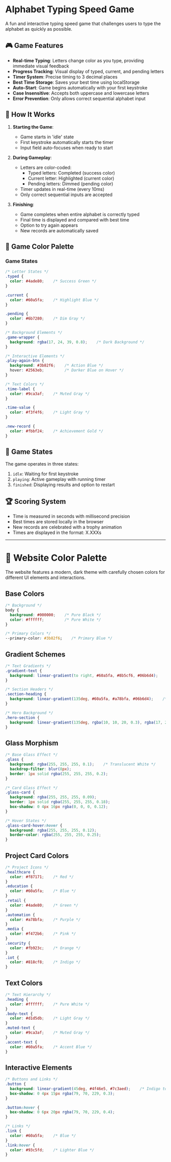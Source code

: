 # Alphabet Typing Speed Game

A fun and interactive typing speed game that challenges users to type the alphabet as quickly as possible.

## 🎮 Game Features

- **Real-time Typing**: Letters change color as you type, providing immediate visual feedback
- **Progress Tracking**: Visual display of typed, current, and pending letters
- **Timer System**: Precise timing to 3 decimal places
- **Best Time Storage**: Saves your best time using localStorage
- **Auto-Start**: Game begins automatically with your first keystroke
- **Case Insensitive**: Accepts both uppercase and lowercase letters
- **Error Prevention**: Only allows correct sequential alphabet input

## 🎯 How It Works

1. **Starting the Game**:
   - Game starts in 'idle' state
   - First keystroke automatically starts the timer
   - Input field auto-focuses when ready to start

2. **During Gameplay**:
   - Letters are color-coded:
     - Typed letters: Completed (success color)
     - Current letter: Highlighted (current color)
     - Pending letters: Dimmed (pending color)
   - Timer updates in real-time (every 10ms)
   - Only correct sequential inputs are accepted

3. **Finishing**:
   - Game completes when entire alphabet is correctly typed
   - Final time is displayed and compared with best time
   - Option to try again appears
   - New records are automatically saved

## 🎨 Game Color Palette

### Game States
```css
/* Letter States */
.typed {
  color: #4ade80;    /* Success Green */
}

.current {
  color: #60a5fa;    /* Highlight Blue */
}

.pending {
  color: #6b7280;    /* Dim Gray */
}

/* Background Elements */
.game-wrapper {
  background: rgba(17, 24, 39, 0.8);    /* Dark Background */
}

/* Interactive Elements */
.play-again-btn {
  background: #3b82f6;    /* Action Blue */
  hover: #2563eb;         /* Darker Blue on Hover */
}

/* Text Colors */
.time-label {
  color: #9ca3af;    /* Muted Gray */
}

.time-value {
  color: #f3f4f6;    /* Light Gray */
}

.new-record {
  color: #fbbf24;    /* Achievement Gold */
}
```

## 🔧 Game States

The game operates in three states:
1. `idle`: Waiting for first keystroke
2. `playing`: Active gameplay with running timer
3. `finished`: Displaying results and option to restart

## 🏆 Scoring System

- Time is measured in seconds with millisecond precision
- Best times are stored locally in the browser
- New records are celebrated with a trophy animation
- Times are displayed in the format: X.XXXs

---

# 🎨 Website Color Palette

The website features a modern, dark theme with carefully chosen colors for different UI elements and interactions.

## Base Colors
```css
/* Background */
body {
  background: #000000;    /* Pure Black */
  color: #ffffff;         /* Pure White */
}

/* Primary Colors */
--primary-color: #3b82f6;    /* Primary Blue */
```

## Gradient Schemes
```css
/* Text Gradients */
.gradient-text {
  background: linear-gradient(to right, #60a5fa, #8b5cf6, #06b6d4);    /* Blue to Purple to Cyan */
}

/* Section Headers */
.section-heading {
  background: linear-gradient(135deg, #60a5fa, #a78bfa, #06b6d4);    /* Blue to Purple to Cyan */
}

/* Hero Background */
.hero-section {
  background: linear-gradient(135deg, rgba(10, 10, 20, 0.3), rgba(17, 24, 39, 0.4));    /* Dark Blue Overlay */
}
```

## Glass Morphism
```css
/* Base Glass Effect */
.glass {
  background: rgba(255, 255, 255, 0.1);    /* Translucent White */
  backdrop-filter: blur(8px);
  border: 1px solid rgba(255, 255, 255, 0.2);
}

/* Card Glass Effect */
.glass-card {
  background: rgba(255, 255, 255, 0.09);
  border: 1px solid rgba(255, 255, 255, 0.18);
  box-shadow: 0 4px 16px rgba(0, 0, 0, 0.12);
}

/* Hover States */
.glass-card-hover:hover {
  background: rgba(255, 255, 255, 0.12);
  border-color: rgba(255, 255, 255, 0.25);
}
```

## Project Card Colors
```css
/* Project Icons */
.healthcare {
  color: #f87171;    /* Red */
}
.education {
  color: #60a5fa;    /* Blue */
}
.retail {
  color: #4ade80;    /* Green */
}
.automation {
  color: #a78bfa;    /* Purple */
}
.media {
  color: #f472b6;    /* Pink */
}
.security {
  color: #fb923c;    /* Orange */
}
.iot {
  color: #818cf8;    /* Indigo */
}
```

## Text Colors
```css
/* Text Hierarchy */
.heading {
  color: #ffffff;    /* Pure White */
}
.body-text {
  color: #d1d5db;    /* Light Gray */
}
.muted-text {
  color: #9ca3af;    /* Muted Gray */
}
.accent-text {
  color: #60a5fa;    /* Accent Blue */
}
```

## Interactive Elements
```css
/* Buttons and Links */
.button {
  background: linear-gradient(45deg, #4f46e5, #7c3aed);    /* Indigo to Purple */
  box-shadow: 0 4px 15px rgba(79, 70, 229, 0.3);
}

.button:hover {
  box-shadow: 0 6px 20px rgba(79, 70, 229, 0.4);
}

/* Links */
.link {
  color: #60a5fa;    /* Blue */
}
.link:hover {
  color: #93c5fd;    /* Lighter Blue */
}
``` 